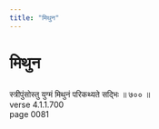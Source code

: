```yaml
---
title: "मिथुन"
---
```


# मिथुन
## 
स्त्रीपुंसोस्तु युग्मं मिथुनं परिकथ्यते सद्भिः ॥ ७०० ॥<br />verse 4.1.1.700<br />page 0081

